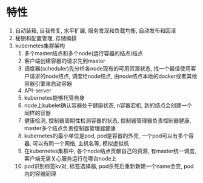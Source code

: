 # 特性
1. 自动装箱, 自我修复, 水平扩展, 服务发现和负载均衡, 自动发布和回滚
2. 秘钥和配置管理, 存储编排
3. kubernetes集群架构
   1. 多个master结点和多个node(运行容器的结点)结点
   2. 客户端创建容器的请求先到master
   3. 调度器(scheduler)先分析各node现有的可用资源状态, 找一个最佳使用客户请求的node结点, 调度给node结点, 由node结点本地的docker或者其他容器引擎来启动容器
   4. API-server
   5. kubernetes能够托管自身
   6. node上kubelet确认容器处于健康状态, n容器宕机, 新的结点会创建一个同样的容器
   7. 健康检测, 控制器周期性检测容器的状态, 控制器管理器负责控制器健康, master多个结点负责控制器管理器健康  
   8. kubernetes的最小单位是pod, pod是容器的外壳, 一个pod可以有多个容器, 可以有同一个网络, 主机名等, 模拟虚拟机
   9. 在kubernetes集群中, 各个node结点贡献自己的资源, 有master统一调度, 客户端无需关心服务运行在哪台node上
   10. pod识别标签kv对, 标签选择器, pod杀死后重新新建一个name会变, pod内的容器同理